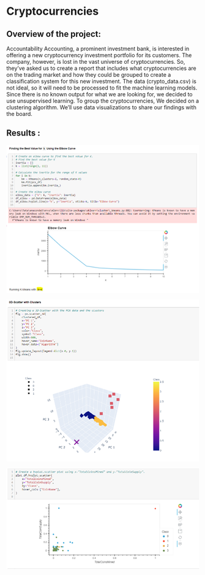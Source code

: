 # Cryptocurrencies

## Overview of the project:

Accountability Accounting, a prominent investment bank, is interested in offering a new cryptocurrency investment portfolio for its customers. The company, however, is lost in the vast universe of cryptocurrencies. So, they’ve asked us to create a report that includes what cryptocurrencies are on the trading market and how they could be grouped to create a classification system for this new investment.
The data (crypto_data.csv) is not ideal, so it will need to be processed to fit the machine learning models. Since there is no known output for what we are looking for, we decided to use unsupervised learning. To group the cryptocurrencies, We decided on a clustering algorithm. We’ll use data visualizations to share our findings with the board.


## Results :

![ElbowCurve.PNG](https://github.com/tjavaheripour/Cryptocurrencies/blob/main/Images/ElbowCurve.PNG)

![ScatterClusters.PNG](https://github.com/tjavaheripour/Cryptocurrencies/blob/main/Images/ScatterClusters.PNG)

![hvplotScatter.PNG](https://github.com/tjavaheripour/Cryptocurrencies/blob/main/Images/hvplotScatter.PNG)
